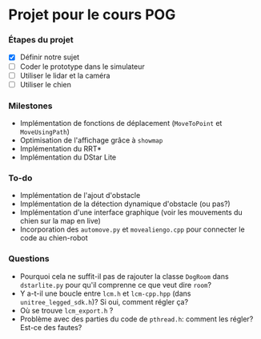 # Projet pour le cours POG

### Étapes du projet

- [x] Définir notre sujet
- [ ] Coder le prototype dans le simulateur
- [ ] Utiliser le lidar et la caméra
- [ ] Utiliser le chien

### Milestones
- Implémentation de fonctions de déplacement (`MoveToPoint` et `MoveUsingPath`)
- Optimisation de l'affichage grâce à `showmap`
- Implémentation du RRT*
- Implémentation du DStar Lite

### To-do 
- Implémentation de l'ajout d'obstacle
- Implémentation de la détection dynamique d'obstacle (ou pas?)
- Implémentation d'une interface graphique (voir les mouvements du chien sur la map en live)
- Incorporation des `automove.py` et `movealiengo.cpp` pour connecter le code au chien-robot 

### Questions
- Pourquoi cela ne suffit-il pas de rajouter la classe `DogRoom` dans `dstarlite.py` pour qu'il comprenne ce que veut dire `room`? 
- Y a-t-il une boucle entre `lcm.h` et `lcm-cpp.hpp` (dans `unitree_legged_sdk.h`)? Si oui, comment régler ça? 
- Où se trouve `lcm_export.h` ? 
- Problème avec des parties du code de `pthread.h`: comment les régler? Est-ce des fautes? 
